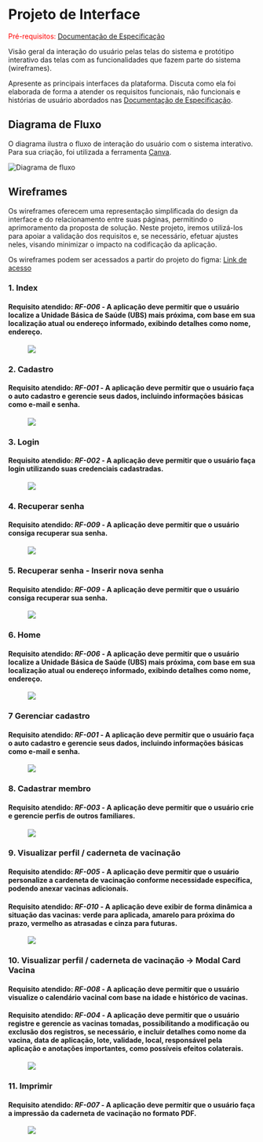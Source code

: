 # Projeto de Interface

<span style="color:red">Pré-requisitos: <a href="2-Especificação do Projeto.md"> Documentação de
Especificação</a></span>

Visão geral da interação do usuário pelas telas do sistema e protótipo interativo das telas com as funcionalidades que
fazem parte do sistema (wireframes).

Apresente as principais interfaces da plataforma. Discuta como ela foi elaborada de forma a atender os requisitos
funcionais, não funcionais e histórias de usuário abordados nas <a href="2-Especificação do Projeto.md"> Documentação de
Especificação</a>.

## Diagrama de Fluxo

O diagrama ilustra o fluxo de interação do usuário com o sistema interativo. Para sua criação, foi utilizada a
ferramenta [Canva](https://www.canva.com/).

![Diagrama de fluxo](https://github.com/user-attachments/assets/12357c12-0fd0-4704-93b7-969d6fbf2622)

## Wireframes

Os wireframes oferecem uma representação simplificada do design da interface e do relacionamento entre suas páginas,
permitindo o aprimoramento da proposta de solução. Neste projeto, iremos utilizá-los para apoiar a validação dos
requisitos e, se necessário, efetuar ajustes neles, visando minimizar o impacto na codificação da aplicação.

Os wireframes podem ser acessados a partir do projeto do
figma: [Link de acesso](https://www.figma.com/design/84aAhC1Nlt1wAR1uK46fce/Imuniti?m=auto&t=F0m3qbomc9C6hoJb-1)

### 1. Index

#### Requisito atendido: *RF-006* - A aplicação deve permitir que o usuário localize a Unidade Básica de Saúde (UBS) mais próxima, com base em sua localização atual ou endereço informado, exibindo detalhes como nome, endereço.

<figure> 
  <img src="/docs/img/Wireframe_Index.png">
</figure>

### 2. Cadastro

#### Requisito atendido: *RF-001* - A aplicação deve permitir que o usuário faça o auto cadastro e gerencie seus dados, incluindo informações básicas como e-mail e senha.

<figure> 
  <img src="/docs/img/Wireframe_Cadastro.png">
</figure>

### 3. Login

#### Requisito atendido: *RF-002* - A aplicação deve permitir que o usuário faça login utilizando suas credenciais cadastradas.

<figure> 
  <img src="/docs/img/Wireframe_Login.png">
</figure>

### 4. Recuperar senha

#### Requisito atendido: *RF-009* - A aplicação deve permitir que o usuário consiga recuperar sua senha.

<figure> 
  <img src="/docs/img/Wireframe_Recuperar_Senha.png">
</figure>

### 5. Recuperar senha - Inserir nova senha

#### Requisito atendido: *RF-009* - A aplicação deve permitir que o usuário consiga recuperar sua senha.

<figure> 
  <img src="/docs/img/Wireframe_Recuperar_Senha_Nova_Senha.png">
</figure>

### 6. Home

#### Requisito atendido: *RF-006* - A aplicação deve permitir que o usuário localize a Unidade Básica de Saúde (UBS) mais próxima, com base em sua localização atual ou endereço informado, exibindo detalhes como nome, endereço.

<figure> 
  <img src="/docs/img/Wireframe_Home.png">
</figure>

### 7 Gerenciar cadastro

#### Requisito atendido: *RF-001* - A aplicação deve permitir que o usuário faça o auto cadastro e gerencie seus dados, incluindo informações básicas como e-mail e senha.

<figure> 
  <img src="/docs/img/Wireframe_Gerenciar_Cadastro.png">
</figure>

### 8. Cadastrar membro

#### Requisito atendido: *RF-003* - A aplicação deve permitir que o usuário crie e gerencie perfis de outros familiares.


<figure> 
  <img src="/docs/img/Wireframe_Cadastro_Membro.png">
</figure>

### 9. Visualizar perfil / caderneta de vacinação

#### Requisito atendido: *RF-005* - A aplicação deve permitir que o usuário personalize a cardeneta de vacinação conforme necessidade específica, podendo anexar vacinas adicionais.

#### Requisito atendido: *RF-010* - A aplicação deve exibir de forma dinâmica a situação das vacinas: verde para aplicada, amarelo para próxima do prazo, vermelho as atrasadas e cinza para futuras.

<figure> 
  <img src="/docs/img/Wireframe_Perfil.png">
</figure>

### 10. Visualizar perfil / caderneta de vacinação -> Modal Card Vacina

#### Requisito atendido: *RF-008* - A aplicação deve permitir que o usuário visualize o calendário vacinal com base na idade e histórico de vacinas.

#### Requisito atendido: *RF-004* - A aplicação deve permitir que o usuário registre e gerencie as vacinas tomadas, possibilitando a modificação ou exclusão dos registros, se necessário, e incluir detalhes como nome da vacina, data de aplicação, lote, validade, local, responsável pela aplicação e anotações importantes, como possíveis efeitos colaterais.

<figure> 
  <img src="/docs/img/Wireframe_Perfil_Modal_Card_Vacina.png">
</figure>

### 11. Imprimir

#### Requisito atendido: *RF-007* - A aplicação deve permitir que o usuário faça a impressão da caderneta de vacinação no formato PDF.

<figure> 
  <img src="/docs/img/Wireframe_Imprimir.png">
</figure>
